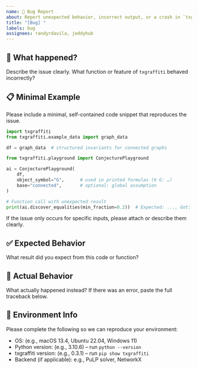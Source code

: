 ```yaml
---
name: 🐞 Bug Report
about: Report unexpected behavior, incorrect output, or a crash in `txgraffiti`
title: "[Bug] "
labels: bug
assignees: randyrdavila, jeddyhub
---
```


## 🧩 What happened?

Describe the issue clearly. What function or feature of `txgraffiti` behaved incorrectly?

## 📋 Minimal Example

Please include a minimal, self-contained code snippet that reproduces the issue.

```python
import txgraffiti
from txgraffiti.example_data import graph_data

df = graph_data  # structured invariants for connected graphs

from txgraffiti.playground import ConjecturePlayground

ai = ConjecturePlayground(
    df,
    object_symbol="G",      # used in printed formulas (∀ G: …)
    base="connected",       # optional: global assumption
)

# Function call with unexpected result
print(ai.discover_equalities(min_fraction=0.2))  # Expected: ..., Got: ...
```

If the issue only occurs for specific inputs, please attach or describe them clearly.

## ✅ Expected Behavior

What result did you expect from this code or function?

## 🚨 Actual Behavior

What actually happened instead? If there was an error, paste the full traceback below.

## 🧪 Environment Info

Please complete the following so we can reproduce your environment:

- OS: (e.g., macOS 13.4, Ubuntu 22.04, Windows 11)
- Python version: (e.g., 3.10.6) – run `python --version`
- txgraffiti version: (e.g., 0.3.1) – run `pip show txgraffiti`
- Backend (if applicable): e.g., PuLP solver, NetworkX